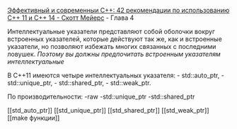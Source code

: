 [Эффективный и современныи С++: 42 рекомендации по использованию С++ 11 и С++ 14 - Скотт Мейерс](https://github.com/CapSmoIIett/cplusplus/blob/main/Books/%D0%AD%D1%84%D1%84%D0%B5%D0%BA%D1%82%D0%B8%D0%B2%D0%BD%D1%8B%D0%B9_%D0%B8_%D1%81%D0%BE%D0%B2%D1%80%D0%B5%D0%BC%D0%B5%D0%BD%D0%BD%D1%8B%D0%B9_%D0%A1_%D0%A1%D0%BA%D0%BE%D1%82%D1%82_%D0%9C%D0%B5%D0%B9%D0%B5%D1%80%D1%81.pdf) - Глава 4

Интеллектуальные указатели представляют собой оболочки вокруг встроенных указателей, 
которые действуют так же, как и встроенные указатели, но позволяют избежать
многих связанных с последними ловушек. *Поэтому вы должны предпочитать встроенным указателям интеллектуальные*

В С++11 имеются четыре интеллектуальных указателя: 
    - std::аutо_ptr,
    - std::unique_ptr, 
    - std::shared_ptr,
    - std::weak_ptr. 
	
По производительности:
-raw
-std::unique_ptr
-std::shared_ptr

[[std_auto_ptr]]
[[std_unique_ptr]]
[[std_shared_ptr]]
[[std_weak_ptr]]
[[make функции]]





